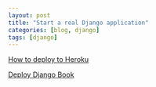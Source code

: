 ```yaml
---
layout: post
title: "Start a real Django application"
categories: [blog, django]
tags: [django]
---
```


[How to deploy to Heroku](http://www.deploydjango.com/django_project_structure/index.html#step-3-heroku-best-practices)

[Deploy Django Book](http://www.deploydjango.com/index.html)

